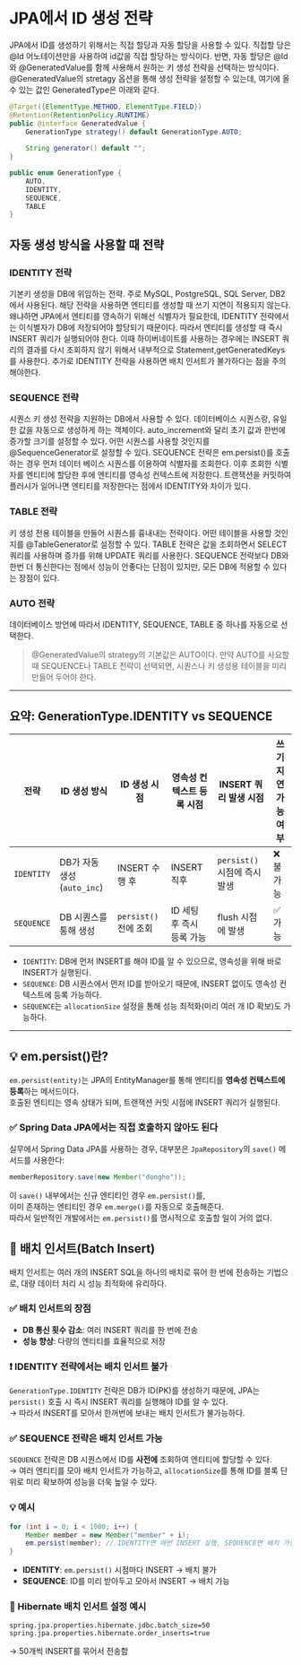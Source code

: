 # JPA에서 ID 생성 전략
JPA에서 ID를 생성하기 위해서는 직접 할당과 자동 할당을 사용할 수 있다.
직접할 당은 @Id 어노테이션만을 사용하여 id값을 직접 할당하는 방식이다.
반면, 자동 할당은 @Id와 @GeneratedValue를 함께 사용해서 원하는 키 생성 전략을 선택하는 방식이다.
@GeneratedValue의 stretagy 옵션을 통해 생성 전략을 설정할 수 있는데, 여기에 올 수 있는 값인 GeneratedType은 아래와 같다.

```java
@Target({ElementType.METHOD, ElementType.FIELD})  
@Retention(RetentionPolicy.RUNTIME)  
public @interface GeneratedValue {  
    GenerationType strategy() default GenerationType.AUTO;  
  
    String generator() default "";  
}

public enum GenerationType { 
	AUTO,
	IDENTITY,
	SEQUENCE, 
	TABLE
}
```

## 자동 생성 방식을 사용할 때 전략
### IDENTITY 전략
기본키 생성을 DB에 위임하는 전략. 주로 MySQL, PostgreSQL, SQL Server, DB2에서 사용된다.
해당 전략을 사용하면 엔티티를 생성할 때 쓰기 지연이 적용되지 않는다.
왜냐하면 JPA에서 엔티티를 영속하기 위해선 식별자가 필요한데, IDENTITY 전략에서는 이식별자가 DB에 저장되어야 할당되기 때문이다. 따라서 엔티티를 생성할 때 즉시 INSERT 쿼리가 실행되어야 한다.
이때 하이버네이트를 사용하는 경우에는 INSERT 쿼리의 결과를 다시 조회하지 않기 위해서 내부적으로 Statement,getGeneratedKeys를 사용한다.
추가로 IDENTITY 전략을 사용하면 배치 인서트가 불가하다는 점을 주의해야한다.

### SEQUENCE 전략
시퀀스 키 생성 전략을 지원하는 DB에서 사용할 수 있다.
데이터베이스 시퀀스랑, 유일한 값을 자동으로 생성하게 하는 객체이다.
auto_increment와 달리 초기 값과 한번에 증가할 크기를 설정할 수 있다.
어떤 시퀀스를 사용할 것인지를 @SequenceGenerator로 설정할 수 있다.
SEQUENCE 전략은 em.persist()를 호출하는 경우 먼저 데이터 베이스 시퀀스를 이용하여 식별자를 조회한다.
이후 조회한 식별자를 엔티티에 할당한 후에 엔티티를 영속성 컨텍스트에 저장한다.
트랜잭션을 커밋하여 플러시가 일어나면 엔티티를 저장한다는 점에서 IDENTITY와 차이가 있다.

### TABLE 전략
키 생성 전용 테이블을 만들어 시퀀스를 흉내내는 전략이다. 어떤 테이블을 사용할 것인지를 @TableGenerator로 설정할 수 있다. TABLE 전략은 값을 조회하면서 SELECT 쿼리를 사용하며 증가를 위해 UPDATE 쿼리를 사용한다.
SEQUENCE 전략보다 DB와 한번 더 통신한다는 점에서 성능이 안좋다는 단점이 있지만, 모든 DB에 적용할 수 있다는 장점이 있다.

### AUTO 전략
데이터베이스 방언에 따라서 IDENTITY, SEQUENCE, TABLE 중 하나를 자동으로 선택한다.
>@GeneratedValue의 strategy의 기본값은 AUTO이다.
만약 AUTO를 사요할 때 SEQUENCE나 TABLE 전략이 선택되면, 시퀀스나 키 생성용 테이블을 미리 만들어 두어야 한다.

---

## 요약: GenerationType.IDENTITY vs SEQUENCE

| 전략         | ID 생성 방식                | ID 생성 시점              | 영속성 컨텍스트 등록 시점 | INSERT 쿼리 발생 시점     | 쓰기 지연 가능 여부 |
|--------------|-----------------------------|----------------------------|-----------------------------|---------------------------|--------------------|
| `IDENTITY`   | DB가 자동 생성 (`auto_inc`) | INSERT 수행 후             | INSERT 직후                 | `persist()` 시점에 즉시 발생 | ❌ 불가능           |
| `SEQUENCE`   | DB 시퀀스를 통해 생성       | `persist()` 전에 조회      | ID 세팅 후 즉시 등록 가능     | flush 시점에 발생          | ✅ 가능             |

- `IDENTITY`: DB에 먼저 INSERT를 해야 ID를 알 수 있으므로, 영속성을 위해 바로 INSERT가 실행된다.
- `SEQUENCE`: DB 시퀀스에서 먼저 ID를 받아오기 때문에, INSERT 없이도 영속성 컨텍스트에 등록 가능하다.
- `SEQUENCE`는 `allocationSize` 설정을 통해 성능 최적화(미리 여러 개 ID 확보)도 가능하다.

---

## 💡 em.persist()란?

`em.persist(entity)`는 JPA의 EntityManager를 통해 엔티티를 **영속성 컨텍스트에 등록**하는 메서드이다.  
호출된 엔티티는 영속 상태가 되며, 트랜잭션 커밋 시점에 INSERT 쿼리가 실행된다.

### ✅ Spring Data JPA에서는 직접 호출하지 않아도 된다

실무에서 Spring Data JPA를 사용하는 경우, 대부분은 `JpaRepository`의 `save()` 메서드를 사용한다:
```java
memberRepository.save(new Member("dongho"));
```

이 `save()` 내부에서는 신규 엔티티인 경우 `em.persist()`를,  
이미 존재하는 엔티티인 경우 `em.merge()`를 자동으로 호출해준다.  
따라서 일반적인 개발에서는 `em.persist()`를 명시적으로 호출할 일이 거의 없다.

## 🔄 배치 인서트(Batch Insert)

배치 인서트는 여러 개의 INSERT SQL을 하나의 배치로 묶어 한 번에 전송하는 기법으로, 대량 데이터 처리 시 성능 최적화에 유리하다.

### ✅ 배치 인서트의 장점

- **DB 통신 횟수 감소**: 여러 INSERT 쿼리를 한 번에 전송
- **성능 향상**: 다량의 엔티티를 효율적으로 저장

### ❗ IDENTITY 전략에서는 배치 인서트 불가

`GenerationType.IDENTITY` 전략은 DB가 ID(PK)를 생성하기 때문에, JPA는 `persist()` 호출 시 즉시 INSERT 쿼리를 실행해야 ID를 알 수 있다.  
→ 따라서 INSERT를 모아서 한꺼번에 보내는 배치 인서트가 불가능하다.

### ✅ SEQUENCE 전략은 배치 인서트 가능

`SEQUENCE` 전략은 DB 시퀀스에서 ID를 **사전에** 조회하여 엔티티에 할당할 수 있다.  
→ 여러 엔티티를 모아 배치 인서트가 가능하고, `allocationSize`를 통해 ID를 블록 단위로 미리 확보하여 성능을 더욱 높일 수 있다.

### 💡 예시

```java
for (int i = 0; i < 1000; i++) {
    Member member = new Member("member" + i);
    em.persist(member); // IDENTITY면 매번 INSERT 실행, SEQUENCE면 배치 가능
}
```

- **IDENTITY**: `em.persist()` 시점마다 INSERT → 배치 불가
- **SEQUENCE**: ID를 미리 받아두고 모아서 INSERT → 배치 가능

### 🔧 Hibernate 배치 인서트 설정 예시

```properties
spring.jpa.properties.hibernate.jdbc.batch_size=50
spring.jpa.properties.hibernate.order_inserts=true
```

→ 50개씩 INSERT를 묶어서 전송함